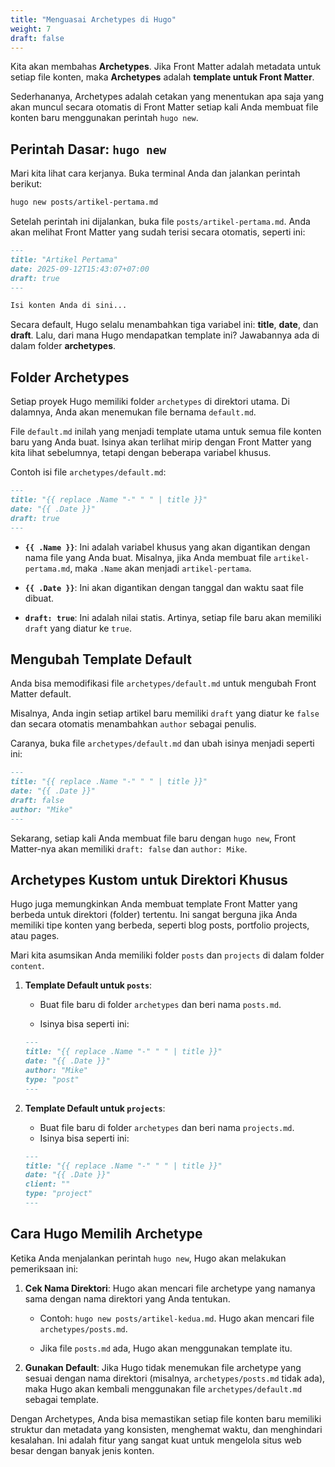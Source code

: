 ```yaml
---
title: "Menguasai Archetypes di Hugo"
weight: 7
draft: false
---
```


Kita akan membahas **Archetypes**. Jika Front Matter adalah metadata untuk setiap file konten, maka **Archetypes** adalah **template untuk Front Matter**.

Sederhananya, Archetypes adalah cetakan yang menentukan apa saja yang akan muncul secara otomatis di Front Matter setiap kali Anda membuat file konten baru menggunakan perintah `hugo new`.

## Perintah Dasar: `hugo new`

Mari kita lihat cara kerjanya. Buka terminal Anda dan jalankan perintah berikut:

```bash
hugo new posts/artikel-pertama.md
```

Setelah perintah ini dijalankan, buka file `posts/artikel-pertama.md`. Anda akan melihat Front Matter yang sudah terisi secara otomatis, seperti ini:

```markdown
---
title: "Artikel Pertama"
date: 2025-09-12T15:43:07+07:00
draft: true
---

Isi konten Anda di sini...
```

Secara default, Hugo selalu menambahkan tiga variabel ini: **title**, **date**, dan **draft**. Lalu, dari mana Hugo mendapatkan template ini? Jawabannya ada di dalam folder **archetypes**.

## Folder Archetypes

Setiap proyek Hugo memiliki folder `archetypes` di direktori utama. Di dalamnya, Anda akan menemukan file bernama `default.md`.

File `default.md` inilah yang menjadi template utama untuk semua file konten baru yang Anda buat. Isinya akan terlihat mirip dengan Front Matter yang kita lihat sebelumnya, tetapi dengan beberapa variabel khusus.

Contoh isi file `archetypes/default.md`:

```markdown
---
title: "{{ replace .Name "-" " " | title }}"
date: "{{ .Date }}"
draft: true
---
```

- **`{{ .Name }}`**: Ini adalah variabel khusus yang akan digantikan dengan nama file yang Anda buat. Misalnya, jika Anda membuat file `artikel-pertama.md`, maka `.Name` akan menjadi `artikel-pertama`.

- **`{{ .Date }}`**: Ini akan digantikan dengan tanggal dan waktu saat file dibuat.

- **`draft: true`**: Ini adalah nilai statis. Artinya, setiap file baru akan memiliki `draft` yang diatur ke `true`.

## Mengubah Template Default

Anda bisa memodifikasi file `archetypes/default.md` untuk mengubah Front Matter default.

Misalnya, Anda ingin setiap artikel baru memiliki `draft` yang diatur ke `false` dan secara otomatis menambahkan `author` sebagai penulis.

Caranya, buka file `archetypes/default.md` dan ubah isinya menjadi seperti ini:

```markdown {wrap="true" hl_lines="5"}
---
title: "{{ replace .Name "-" " " | title }}"
date: "{{ .Date }}"
draft: false
author: "Mike"
---
```

Sekarang, setiap kali Anda membuat file baru dengan `hugo new`, Front Matter-nya akan memiliki `draft: false` dan `author: Mike`.

## Archetypes Kustom untuk Direktori Khusus

Hugo juga memungkinkan Anda membuat template Front Matter yang berbeda untuk direktori (folder) tertentu. Ini sangat berguna jika Anda memiliki tipe konten yang berbeda, seperti blog posts, portfolio projects, atau pages.

Mari kita asumsikan Anda memiliki folder `posts` dan `projects` di dalam folder `content`.

1.  **Template Default untuk `posts`**:

    - Buat file baru di folder `archetypes` dan beri nama `posts.md`.

    - Isinya bisa seperti ini:

    ```markdown
    ---
    title: "{{ replace .Name "-" " " | title }}"
    date: "{{ .Date }}"
    author: "Mike"
    type: "post"
    ---
    ```

2.  **Template Default untuk `projects`**:

    - Buat file baru di folder `archetypes` dan beri nama `projects.md`.
    - Isinya bisa seperti ini:

    ```markdown
    ---
    title: "{{ replace .Name "-" " " | title }}"
    date: "{{ .Date }}"
    client: ""
    type: "project"
    ---
    ```

## Cara Hugo Memilih Archetype

Ketika Anda menjalankan perintah `hugo new`, Hugo akan melakukan pemeriksaan ini:

1.  **Cek Nama Direktori**: Hugo akan mencari file archetype yang namanya sama dengan nama direktori yang Anda tentukan.

    - Contoh: `hugo new posts/artikel-kedua.md`. Hugo akan mencari file `archetypes/posts.md`.

    - Jika file `posts.md` ada, Hugo akan menggunakan template itu.

2.  **Gunakan Default**: Jika Hugo tidak menemukan file archetype yang sesuai dengan nama direktori (misalnya, `archetypes/posts.md` tidak ada), maka Hugo akan kembali menggunakan file `archetypes/default.md` sebagai template.

Dengan Archetypes, Anda bisa memastikan setiap file konten baru memiliki struktur dan metadata yang konsisten, menghemat waktu, dan menghindari kesalahan. Ini adalah fitur yang sangat kuat untuk mengelola situs web besar dengan banyak jenis konten.

